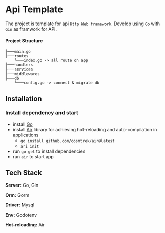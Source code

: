 # Api Template

The project is template for api `Http Web framework`. Develop using `Go` with `Gin` as framwork for API.

#### **Project Structure**

```
├───main.go
├───routes
    └───index.go -> all route on app
├───handlers
├───services
├───middlewares
├───db
    └───config.go -> connect & migrate db
```

## Installation

### Install dependency and start

- install [Go](https://go.dev/doc/install)
- install [Air](https://github.com/cosmtrek/air) library for achieving hot-reloading and auto-compilation in applications
  - `go install github.com/cosmtrek/air@latest`
  - `ari init`
- run `go get` to install dependencies
- run `air` to start app

## Tech Stack

**Server:** Go, Gin

**Orm:** Gorm

**Driver:** Mysql

**Env:** Godotenv

**Hot-reloading:** Air

